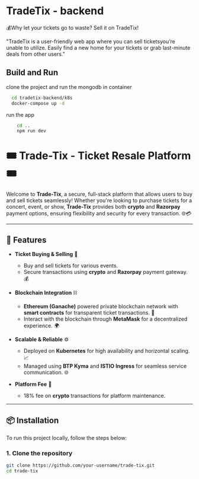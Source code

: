 
# TradeTix - backend

💰Why let your tickets go to waste? Sell it on TradeTix!

"TradeTix is a user-friendly web app where you can sell ticketsyou’re unable to utilize. Easily find a new home for your tickets or grab last-minute deals from other users."

## Build and Run

clone the project and run the mongodb in container

```bash
  cd tradetix-backend/k8s
  docker-compose up -d
```

run the app
```bash
    cd ..
    npm run dev
```


# 🎟️ Trade-Tix - Ticket Resale Platform 🎟️

Welcome to **Trade-Tix**, a secure, full-stack platform that allows users to buy and sell tickets seamlessly! Whether you're looking to purchase tickets for a concert, event, or show, **Trade-Tix** provides both **crypto** and **Razorpay** payment options, ensuring flexibility and security for every transaction. 🌐💳

---

## 🚀 Features

- **Ticket Buying & Selling** 🎫
  - Buy and sell tickets for various events.
  - Secure transactions using **crypto** and **Razorpay** payment gateway. 💰

- **Blockchain Integration** ⛓️
  - **Ethereum (Ganache)** powered private blockchain network with **smart contracts** for transparent ticket transactions. 🔐
  - Interact with the blockchain through **MetaMask** for a decentralized experience. 🌍

- **Scalable & Reliable** ⚙️
  - Deployed on **Kubernetes** for high availability and horizontal scaling. 📈
  - Managed using **BTP Kyma** and **ISTIO Ingress** for seamless service communication. 🌐

- **Platform Fee** 💸
  - 18% fee on **crypto** transactions for platform maintenance.

---

## 📦 Installation

To run this project locally, follow the steps below:

### 1. Clone the repository

```bash
git clone https://github.com/your-username/trade-tix.git
cd trade-tix
